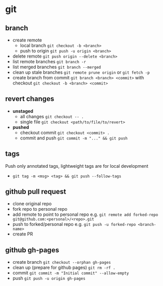 # git

## branch

 - create remote
   - local branch `git checkout -b <branch>`
   - push to origin `git push -u origin <branch>`
 - delete remote `git push origin --delete <branch>`
 - list remote branches `git branch -r`
 - list merged branches `git branch --merged`
 - clean up stale branches `git remote prune origin` or `git fetch -p`
 - create branch from commit `git branch <branch> <commit>` with checkout `git checkout -b <branch> <commit>`

## revert changes
 - **unstaged**
   - all changes `git checkout -- .`
   - single file `git checkout <path/to/file/to/revert>`
 - **pushed**
   - checkout commit `git checkout <commit> .`
   - commit and push `git commit -m "..." && git push`

## tags
Push only annotated tags, lightweight tags are for local development
 - `git tag -m <msg> <tag> && git push --follow-tags`

## github pull request
- clone original repo
- fork repo to personal repo
- add remote to point to personal repo e.g. `git remote add forked-repo git@github.com:<personal>/<repo>.git`
- push to forked/personal repo e.g. `git push -u forked-repo <branch-name>`
- create PR

## github gh-pages
- create branch `git checkout --orphan gh-pages`
- clean up (prepare for github pages) `git rm -rf .`
- commit `git commit -m "Initial commit" --allow-empty`
- push `git push -u origin gh-pages`

